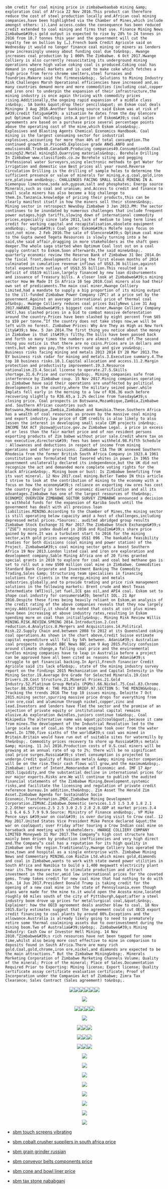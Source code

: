 
```
sbm credit for coal mining price in zimbabwebaobab mining &amp; exploration Coal of Africa 22 Nov 2016.This product can therefore reduce the cost of steel production locally and.African coal mining companies,have been highlighted via the Chamber of Mines,which include amongst others: i).Land access.codes the consequence has been reduced credit extended to coal mining and firms that use. Finance Mining News Zimbabwe&#39;s gold output is expected to rise by 28% to 24 tonnes in 2016 from 18.7 tonnes this year and the government will cut the royalty fee on bullion by […].French bank Credit Agricole said on Wednesday it would no longer finance coal mining or miners as lenders grow increasingly uneasy about funding coal due to&nbsp;. Hwange increases coal production by 1 000% The Zimbabwe. 6 Oct 2017.Hwange Colliery is also currently resuscitating its underground mining operations where high value coking coal is produced.Coking coal has demand in regional markets and is used to make coke which fetches a high price from ferro chrome smelters,steel furnaces and foundries.Makore said the firmness&nbsp;. Solutions to Mining Industry Risk Challenges Marsh Operational efficiencies have increased and,as many countries demand more and more commodities (including coal,copper and iron ore) to underpin the expansion of their infrastructure,the mining industry is once again thriving with commodity prices rising.Additionally,the ongoing rapid expansion of a middle class in&nbsp;. SA banks &quot;drop their pencils&quot; on Eskom coal deals Miningmx 3 Aug 2016.Another banking source said Eskom was at risk of &#39;credit fatigue&#39; a situation he dates from the day Glencore put Optimum Coal Holdings into.A portion of Eskom&#39;s coal sales agreements are based on a purchase price several percentage points above the operating cost of the mine,which Eskom also&nbsp;. Explosives and Blasting Agents Chemical Economics Handbook. Coal mining is the largest consuming sector for industrial explosives,accounting for more than 40% of total consumption.The continued growth in.Price45.Explosive grade AN45.ANFO and emulsions48.Trade48.Canada49.Producing companies49.Consumption50.Coal mining52.Metal mining53.Quarrying materials&nbsp;. Borehole Drilling In Zimbabwe www.classifieds.co.zw Borehole siting and pegging Professional water Surveyors,using electronic methods to get Water for irrigation and domestic use Best prices all year round.Reverse Circulation Drilling is the drilling of sample holes to determine the sufficient presence or value of minerals for mining,e.g.coal,gold,iron ore,platinum and&nbsp;. CHALLENGES FACING SMALL SCALE MINING IN A. Siemenpuu limestone,soda ash,gypsum,salt and phosphates; Energy source Minerals,such as coal and uranium; and.Access to credit and finance to small scale miners has also become a big challenge to them.In.Tanzania.knowledge of pricing their products,this can be clearly manifest itself in how the miners sell their stones&nbsp;. Mining sector in retrospect NewsDay Zimbabwe 3 Jan 2013.PM: The sector continues to be inundated by numerous challenges that include frequent power outages,high tariffs,slowing down of international commodity prices,especially since late 2011,lack of medium to long term lines of credit for working capital and recapitalisation,obsolete equipment and&nbsp;. Gupta&#39;s Coal gate: Eskom&#39;s Molefe says focus on cost,not mine. 2 Feb 2016.The sale of Glencore&#39;s Optimum coal mine to the Gupta owned Tegeta Resources is slowly turning into a he said,she said affair,dragging in more stakeholders as the shaft goes deeper.The whole saga started when Optimum Coal lost out on a coal supply contract to Eskom.Soon afterwards,the said mine&nbsp;. quarterly economic review the Reserve Bank of Zimbabwe 31 Dec 2014.On the fiscal front,developments during the first eleven months of 2014 culminated in cumulative revenue inflows of US$3.36 billion,against total expenditure outlays of US$3.55 billion.This resulted in a deficit of US$19 million,largely financed by new loan disbursements and issuance of Treasury bills. A closer look at Zimbabwe&#39;s mining sector How We Made It In Africa 10 Sep 2010.Coal miners also had their own set of predicaments.The main coal miner,Hwange Colliery Limited,had a mandate to supply a big proportion of its mining output to the ill‐funded Zimbabwe Power Company (ZPC) at a price set by the government.Against an average international price of thermal coal of&nbsp;. Hwange Colliery reduces coal prices DailyNews Live 31 Aug 2017.HARARE Zimbabwe&#39;s biggest coal miner,Hwange Colliery Company (HCC),has slashed prices in a bid to combat massive deforestation around the country.Prices have been slashed by eight percent from $65 to $59 per tonne.“If the country does not take steps now,we will be left with no forest. Zimbabwe Prices: Why Are They as High as New York City&#39;s New. 5 Jan 2014.The first thing you notice about the money in Zimbabwe is that it&#39;s filthy.The bills have been passed back and forth so many times the numbers are almost rubbed off.The second thing you notice is that there are no coins.Prices are in dollars and cents,but when you pay,the stores round up and give you&nbsp;. Business risks facing mining and metals 2013 2014 EY 28 Mar 2013.The EY business risk radar for mining and metals.3.Executive summary.4.The top 10 business risks.10.1.Capital allocation and access.11.2.Margin protection and productivity improvement.19.3.Resource nationalism.23.4.Social license to operate.27.5.Skills shortage.31.6.Price and currency&nbsp;. Mining companies safe from interference by Zimbabwe coup. 15 Nov 2017.Mining companies operating in Zimbabwe have said their operations are unaffected by political developments in the country,where the military seized power.while Implats fell early in the morning to a low of R36.36 each before recovering slightly to R36.65,a 1.2% decline from Tuesday&#39;s closing price. Coal prospects in Botswana,Mozambique,Zambia,Zimbabwe and. Southern African countries such as Botswana,Mozambique,Zambia,Zimbabwe and Namibia.These.Southern Africa has a wealth of coal resources as proven by the massive coal mining and export industry.low price of CDM credits is also likely to also lessen the interest in developing small scale CDM projects in&nbsp;. INCOME TAX ACT jbzowa@justice.gov.zw Zimbabwe Legal. a price in excess of or less than the fair market price and of non resident persons exporting products of Zim babwe without prior sale.Credit where tax on non executive,directors&#39; fees has been withheld.98.Fifth Schedule : Allowances and deductions in respect of income from mining operations and other provisions. Zimbabwe CIA The UK annexed Southern Rhodesia from the former British South Africa Company in 1923.A 1961 constitution was formulated that favored whites in power.In 1965 the government unilaterally declared its independence,but the UK did not recognize the act and demanded more complete voting rights for the black African&nbsp;. Mining boom or bust: Is Zimbabwe benefiting from its vast mineral. 12 Nov 2017.coal mining.Butler Tambo IN this article I strive to look at the contribution of mining to the economy with a focus on how the economy&#39;s reliance on exporting raw ores has cost the country dearly in terms of economic diversification and all its advantages.Zimbabwe has one of the largest resources of the&nbsp;. ECONOMIC OVERVIEW ZIMBABWE SECTOR SURVEY ZIMBABWE announced a decision to withhold funds for the expansion of Kariba South until the government has dealt with all previous loan liabilities.MINING.According to the Chamber of Mines,the mining sector is still operating below capacity amid a host of challenges,including depressed metal prices.*Sources:. audited abridged group results Zimbabwe Stock Exchange 31 Mar 2017.The Zimbabwe Stock Exchange&#39;s (“ZSE”) mining index doubled in 2016 and RioZim&#39;s share price gained by more.It was a turbulent start to 2016 for the mining sector,with gold prices averaging US$1 096 .The bankable feasibility studies for both divisions (coal mining and power station) of the Project. Zimbabwe&#39;s coal mining sector gets a boost Southern Africa 19 Nov 2013.London listed coal and iron ore exploration and development company,Sable Mining Africa one of 20 firms granted special grants in 2010 to explore for coal and coal bed methane gas is set to roll out a new $500 million coal mine in Zimbabwe. Commodities Standard Bank Corporate and Investment Banking The Commodity Trading,Sales &amp; Structuring team specialises in financing solutions for clients in the energy,mining and metals industries.globally.and to provide trading and price risk management solutions in the following markets: Brent crude and West Texas Intermediate (WTI)oil,jet fuel,ICE gas oil,and API4 coal. Eskom set to shape coal industry for consumers&#39; benefit IOL. 21 Apr 2016.Despite these firms being heavily reliant on Eskom,an analysis of the credit rating of the above companies reveals that they now largely enjoy.Additionally,it should be noted that costs at cost plus mines have been increasing at above industry rates,resulting in Eskom spending more on coal than initially&nbsp;. Mining Risk Review Willis MINING.RISK.REVIEW.SPRING 2014.Introduction.2.Cost reduction.4.Analytics.8.Mergers and Acquisitions.14.Political Risk.22.Supply Chain and.between 2008 to 2012 at its Queensland coking coal operations.As shown in the chart above,Credit Suisse estimate capital expenditure will fall by 54% between. Adani&#39;s Australian coal prospects in doubt BBC News BBC.com 9 Aug 2015.Policy confusion around climate change,a falling coal price and the environmental hurdles mining companies have to leap in Australia before a project can be approved have all been cited as reasons for Adani&#39;s struggle to get financial backing.In April,French financier Credit Agricole said its lack of&nbsp;. state of the mining industry survey report on the findings 2015 Mechanization and Capital Intensity in the Mining Sector.19.Average Ore Grade for Selected Minerals.19.Cost Drivers.20.Cost Structure.21.Mineral Prices.21.Gold Industry.52.Platinum Group Metals (PGMs).66.Nickel.75.Coal.83.Chrome Sector.88.SECTION 4: THE POLICY BRIEF.97.SECTION 5: THE MINING&nbsp;. Tracking the trends 2016 The top 10 issues mining. Deloitte 7 Oct 2015.mining sector,spurring massive price drops for everything from iron ore,coal and aluminum through nickel,copper,zinc and lead.Investors and lenders have fled the sector and the promise of an injection of private equity or institutional capital remains elusive.As exploration dwindles,juniors continue to&nbsp;. Coal Wikipedia The alternative name was &quot;pitcoal&quot;,because it came from mines.The development of the Industrial Revolution led to the large scale use of coal,as the steam engine took over from the water wheel.In 1700,five sixths of the world&#39;s coal was mined in Britain.Britain would have run out of suitable sites for watermills by the&nbsp;. Commodity prices recovery to shore up Russia&#39;s metals &amp; mining. 11 Jul 2016.Production costs of U.S.coal miners will be growing at an annual rate of up to 2%; there will be no significant coal price surges.Russia&#39;s steel consumption is projected to undergo.Credit quality of Russian metals &amp; mining sector companies will be on the rise.Their cash flows will grow,and the maximum&nbsp;. Zimbabwe: Letter of Intent,Memorandum of Economic and. IMF 17 Apr 2015.liquidity,and the substantial decline in international prices for our major exports.Risks are.We will continue to publish the audited financial statements of the Zimbabwe Mining.Development.systemic risks,and facilitate the licensing and regulation of private credit reference bureau.In addition,the&nbsp;. Zim Asset The Herald Zim Asset.Zimbabwe Agenda for Sustainable Socio Economic.Transformation.ZMDC.Zimbabwe Mining Development Corporation.ZIMVAC.Zimbabwe.Domestic services.1.5 1.5 3.0 1.8 2.1 2.2.Other services.2.5 2.5 3.0 2.5 2.8 2.8.GDP at market prices.3.4 6.1 6.4 6.5 7.9 9.9.Source: Ministry of Finance and&nbsp;. VP Mike Pence says &#39;war on coal&#39; is over during visit to Crow coal. 12 May 2017.United States Vice President Mike Pence declared &quot;the war on coal&quot; over Friday after touring a Crow Indian coal mine on horseback and meeting with stakeholders. HWANGE COLLIERY COMPANY LIMITED Moneyweb 31 Mar 2017.The Company‟s high cost structure has mainly been driven by production inefficiencies and very high direct and.The Company‟s coal has a reputation for its high quality in Zimbabwe and the region.Traditionally,Hwange Colliery has operated the mine,town and hospital as a single enterprise with. Zimbabwe Mining News and Commentary MINING.com RioZim Ltd.which mines gold,diamonds and coal in Zimbabwe,wants to work with state owned power utilities in South Africa and Namibia to build a 1,400 megawatt electricity plant near its.The measure aims to stimulate production and attract investment in the sector,amid low international prices for the coveted gems. Trump takes credit for new coal mine that had nothing to do with him. 14 Jun 2017.President Donald Trump is taking credit for the opening of a new coal mine in the state of Pennsylvania,even though plans were made for the mine to.it would open the Acosta mine,located roughly 60 miles south of the city of Pittsburgh,&quot;after a steel industry boom drove up prices for metallurgical coal,&quot;&nbsp;. Explainer: how the OECD agreement deals another blow to coal. 18 Nov 2015.Early estimates suggest that the agreement could cut OECD export credit financing to coal plants by around 80%.Exceptions and the allowance.Australia is already likely going to need to prematurely retire some thermal coalmining assets due to overinvestment during the mining boom.Two of Australia&#39;s&nbsp;. Zimbabwe&#39;s Mining Industry: Cash Cow or Investor Hell Mining. 14 Nov 2010.“Zimbabwe&#39;s rich resources have not been tapped for some time,whilst also being more cost effective to mine in comparison to deposits found in South Africa.There are many rich gold.Coal,gold,chrome,iron ore,nickel,and diamonds are expected to be the main attractions.” But the Zimbabwe Mining&nbsp;. Minerals Marketing Corporation of Zimbabwe Marketing Channels Volume; Quality of the mineral; Price of the mineral; Place of Sales.Documentation Required Prior to Exporting: Mining license; Export license; Quality certificate assay certificate evaluation certificate; Proof of Incorporation under the Companies Act of Zimbabwe; Zimra Tax Clearance; Sales Contract (Sales agreement) to&nbsp;. 
```

<div align="center">
  
<a rel="nofollow" href="https://m.shibang-china.com?f=github&k=sbm+credit+for+coal+mining+price+in+zimbabwe"><img src="https://static.shibang-china.com/en/l.png"></a><img src="https://static.shibang-china.com/en/hw.png"><a rel="nofollow" href="https://m.shibang-china.com/product/?f=github&k=sbm+credit+for+coal+mining+price+in+zimbabwe"><img src="https://static.shibang-china.com/en/p.png"></a><a rel="nofollow" href="https://m.shibang-china.com/cases/?f=github&k=sbm+credit+for+coal+mining+price+in+zimbabwe"><img src="https://static.shibang-china.com/en/c.png"></a><a rel="nofollow" href="https://m.shibang-china.com/news/?f=github&k=sbm+credit+for+coal+mining+price+in+zimbabwe"><img src="https://static.shibang-china.com/en/n.png"></a><a rel="nofollow" href="https://m.shibang-china.com?f=github&k=sbm+credit+for+coal+mining+price+in+zimbabwe"><img src="https://static.shibang-china.com/en/m.png"></a>

<a rel="nofollow" href="https://m.shibang-china.com/product/?f=github&k=sbm+credit+for+coal+mining+price+in+zimbabwe"><img src="https://static.shibang-china.com/en/b.jpg"></a>
  
<a rel="nofollow" href="https://m.shibang-china.com/solution-aggregate.html?f=github&k=sbm+credit+for+coal+mining+price+in+zimbabwe"><img src="https://static.shibang-china.com/en/a.jpg"></a><a rel="nofollow" href="https://m.shibang-china.com/solution-mine.html?f=github&k=sbm+credit+for+coal+mining+price+in+zimbabwe"><img src="https://static.shibang-china.com/en/m.jpg"></a><a rel="nofollow" href="https://m.shibang-china.com/solution-mill.html?f=github&k=sbm+credit+for+coal+mining+price+in+zimbabwe"><img src="https://static.shibang-china.com/en/g.jpg"></a><a rel="nofollow" href="https://m.shibang-china.com/solution-epc.html?f=github&k=sbm+credit+for+coal+mining+price+in+zimbabwe"><img src="https://static.shibang-china.com/en/e.jpg"></a>

<a rel="nofollow" href="https://m.shibang-china.com/product/?f=github&k=sbm+credit+for+coal+mining+price+in+zimbabwe"><img src="https://static.shibang-china.com/en/a-p.png"></a>

<a rel="nofollow" href="https://m.shibang-china.com/product/crusher/c6x.html?f=github&k=sbm+credit+for+coal+mining+price+in+zimbabwe"><img src="https://static.shibang-china.com/en/j.jpg"></a><a rel="nofollow" href="https://m.shibang-china.com/product/crusher/ci5x.html?f=github&k=sbm+credit+for+coal+mining+price+in+zimbabwe"><img src="https://static.shibang-china.com/en/i.jpg"></a><a rel="nofollow" href="https://m.shibang-china.com/product/crusher/hst.html?f=github&k=sbm+credit+for+coal+mining+price+in+zimbabwe"><img src="https://static.shibang-china.com/en/c.jpg"></a>

<a rel="nofollow" href="https://m.shibang-china.com/product/mill/mtw.html?f=github&k=sbm+credit+for+coal+mining+price+in+zimbabwe"><img src="https://static.shibang-china.com/en/mtw.jpg"></a><a rel="nofollow" href="https://m.shibang-china.com/product/mill/scm.html?f=github&k=sbm+credit+for+coal+mining+price+in+zimbabwe"><img src="https://static.shibang-china.com/en/scm.jpg"></a><a rel="nofollow" href="https://m.shibang-china.com/product/mill/lm.html?f=github&k=sbm+credit+for+coal+mining+price+in+zimbabwe"><img src="https://static.shibang-china.com/en/lm.jpg"></a>

<a rel="nofollow" href="https://m.shibang-china.com/product/sand/vsi6x.html?f=github&k=sbm+credit+for+coal+mining+price+in+zimbabwe"><img src="https://static.shibang-china.com/en/6x.jpg"></a><a rel="nofollow" href="https://m.shibang-china.com/product/sand/vu.html?f=github&k=sbm+credit+for+coal+mining+price+in+zimbabwe"><img src="https://static.shibang-china.com/en/vu.jpg"></a><a rel="nofollow" href="https://m.shibang-china.com/product/mobile/klun.html?f=github&k=sbm+credit+for+coal+mining+price+in+zimbabwe"><img src="https://static.shibang-china.com/en/k.jpg"></a>

<a rel="nofollow" href="https://m.shibang-china.com/cases/?f=github&k=sbm+credit+for+coal+mining+price+in+zimbabwe"><img src="https://static.shibang-china.com/en/case.png"></a>

<a rel="nofollow" href="https://m.shibang-china.com/cases/aggregate/202.html?f=github&k=sbm+credit+for+coal+mining+price+in+zimbabwe"><img src="https://static.shibang-china.com/en/c-1.jpg"></a>

<a rel="nofollow" href="https://m.shibang-china.com/cases/aggregate/203.html?f=github&k=sbm+credit+for+coal+mining+price+in+zimbabwe"><img src="https://static.shibang-china.com/en/c-2.jpg"></a>

<a rel="nofollow" href="https://m.shibang-china.com/cases/mill/123.html?f=github&k=sbm+credit+for+coal+mining+price+in+zimbabwe"><img src="https://static.shibang-china.com/en/c-3.jpg"></a>

<a rel="nofollow" href="https://m.shibang-china.com/contact_us.html?f=github&k=sbm+credit+for+coal+mining+price+in+zimbabwe"><img src="https://static.shibang-china.com/en/contact.png"></a>

<a rel="nofollow" href="https://swt.shibang-china.com/?f=github&k=sbm+credit+for+coal+mining+price+in+zimbabwe"><img src="https://static.shibang-china.com/en/chat.png"></a>

<a rel="nofollow" href="https://whatsapp.shibangsoft.com/WhatsApp.php?f=github&k=sbm+credit+for+coal+mining+price+in+zimbabwe"><img src="https://static.shibang-china.com/en/whatsapp.png"></a>

<a rel="nofollow" href="https://m.shibang-china.com/?f=github&k=sbm+credit+for+coal+mining+price+in+zimbabwe"><img src="https://static.shibang-china.com/en/website.png"></a>

</div>


* [sbm touch screens vibrating](sbm%20touch%20screens%20vibrating.md)

* [sbm cobalt crusher suppliers in south africa price](sbm%20cobalt%20crusher%20suppliers%20in%20south%20africa%20price.md)

* [sbm grain grinder russian](sbm%20grain%20grinder%20russian.md)

* [sbm conveyor belts components price](sbm%20conveyor%20belts%20components%20price.md)

* [sbm cone and bowl liner price](sbm%20cone%20and%20bowl%20liner%20price.md)

* [sbm tax stone nababganj](sbm%20tax%20stone%20nababganj.md)